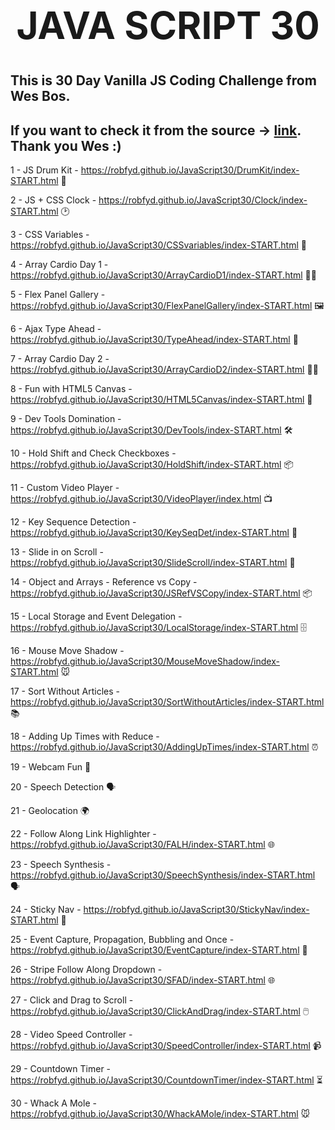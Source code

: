 <div align="center">
<h1 style="font-size: 60px;">JAVA SCRIPT 30</h1>
</div>

## This is 30 Day Vanilla JS Coding Challenge from Wes Bos.
## If you want to check it from the source -> [link](https://javascript30.com/). Thank you Wes :)

1 - JS Drum Kit - https://robfyd.github.io/JavaScript30/DrumKit/index-START.html 🥁

2 - JS + CSS Clock - https://robfyd.github.io/JavaScript30/Clock/index-START.html 🕑

3 - CSS Variables - https://robfyd.github.io/JavaScript30/CSSvariables/index-START.html 🐍

4 - Array Cardio Day 1 - https://robfyd.github.io/JavaScript30/ArrayCardioD1/index-START.html 🏃‍♂️

5 - Flex Panel Gallery - https://robfyd.github.io/JavaScript30/FlexPanelGallery/index-START.html 🖼

6 - Ajax Type Ahead - https://robfyd.github.io/JavaScript30/TypeAhead/index-START.html 📡

7 - Array Cardio Day 2 - https://robfyd.github.io/JavaScript30/ArrayCardioD2/index-START.html 🏃‍♂️

8 - Fun with HTML5 Canvas - https://robfyd.github.io/JavaScript30/HTML5Canvas/index-START.html 🎨

9 - Dev Tools Domination - https://robfyd.github.io/JavaScript30/DevTools/index-START.html 🛠

10 - Hold Shift and Check Checkboxes - https://robfyd.github.io/JavaScript30/HoldShift/index-START.html 📦

11 - Custom Video Player - https://robfyd.github.io/JavaScript30/VideoPlayer/index.html 📺

12 - Key Sequence Detection - https://robfyd.github.io/JavaScript30/KeySeqDet/index-START.html 🔑

13 - Slide in on Scroll - https://robfyd.github.io/JavaScript30/SlideScroll/index-START.html 📜

14 - Object and Arrays - Reference vs Copy - https://robfyd.github.io/JavaScript30/JSRefVSCopy/index-START.html 📦

15 - Local Storage and Event Delegation - https://robfyd.github.io/JavaScript30/LocalStorage/index-START.html 🗄️

16 - Mouse Move Shadow - https://robfyd.github.io/JavaScript30/MouseMoveShadow/index-START.html 🐭

17 - Sort Without Articles - https://robfyd.github.io/JavaScript30/SortWithoutArticles/index-START.html 📚

18 - Adding Up Times with Reduce - https://robfyd.github.io/JavaScript30/AddingUpTimes/index-START.html ⏰

19 - Webcam Fun 📸

20 - Speech Detection 🗣️

21 - Geolocation 🌍 

22 - Follow Along Link Highlighter - https://robfyd.github.io/JavaScript30/FALH/index-START.html 🌐

23 - Speech Synthesis - https://robfyd.github.io/JavaScript30/SpeechSynthesis/index-START.html 🗣  

24 - Sticky Nav - https://robfyd.github.io/JavaScript30/StickyNav/index-START.html 📌

25 - Event Capture, Propagation, Bubbling and Once - https://robfyd.github.io/JavaScript30/EventCapture/index-START.html 🎈

26 - Stripe Follow Along Dropdown - https://robfyd.github.io/JavaScript30/SFAD/index-START.html 🌐

27 - Click and Drag to Scroll - https://robfyd.github.io/JavaScript30/ClickAndDrag/index-START.html 🖱️

28 - Video Speed Controller - https://robfyd.github.io/JavaScript30/SpeedController/index-START.html 📹

29 - Countdown Timer - https://robfyd.github.io/JavaScript30/CountdownTimer/index-START.html ⏳

30 - Whack A Mole - https://robfyd.github.io/JavaScript30/WhackAMole/index-START.html 🐭

